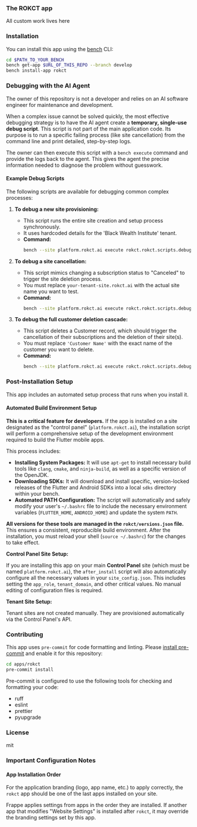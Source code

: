 ### The ROKCT app

All custom work lives here

### Installation

You can install this app using the [bench](https://github.com/frappe/bench) CLI:

```bash
cd $PATH_TO_YOUR_BENCH
bench get-app $URL_OF_THIS_REPO --branch develop
bench install-app rokct
```

### Debugging with the AI Agent

The owner of this repository is not a developer and relies on an AI software engineer for maintenance and development.

When a complex issue cannot be solved quickly, the most effective debugging strategy is to have the AI agent create a **temporary, single-use debug script**. This script is not part of the main application code. Its purpose is to run a specific failing process (like site cancellation) from the command line and print detailed, step-by-step logs.

The owner can then execute this script with a `bench execute` command and provide the logs back to the agent. This gives the agent the precise information needed to diagnose the problem without guesswork.

#### Example Debug Scripts

The following scripts are available for debugging common complex processes:

1.  **To debug a new site provisioning:**
    *   This script runs the entire site creation and setup process synchronously.
    *   It uses hardcoded details for the 'Black Wealth Institute' tenant.
    *   **Command:**
        ```bash
        bench --site platform.rokct.ai execute rokct.rokct.scripts.debug_provisioning.trigger_provisioning_for_debug
        ```

2.  **To debug a site cancellation:**
    *   This script mimics changing a subscription status to "Canceled" to trigger the site deletion process.
    *   You must replace `your-tenant-site.rokct.ai` with the actual site name you want to test.
    *   **Command:**
        ```bash
        bench --site platform.rokct.ai execute rokct.rokct.scripts.debug_cancellation.trigger_cancellation_for_debug --kwargs '{"site_name": "your-tenant-site.rokct.ai"}'
        ```

3.  **To debug the full customer deletion cascade:**
    *   This script deletes a Customer record, which should trigger the cancellation of their subscriptions and the deletion of their site(s).
    *   You must replace `'Customer Name'` with the exact name of the customer you want to delete.
    *   **Command:**
        ```bash
        bench --site platform.rokct.ai execute rokct.rokct.scripts.debug_customer_deletion.trigger_customer_deletion_for_debug --kwargs '{"customer_name": "Customer Name"}'
        ```

### Post-Installation Setup

This app includes an automated setup process that runs when you install it.

#### Automated Build Environment Setup

**This is a critical feature for developers.** If the app is installed on a site designated as the "control panel" (`platform.rokct.ai`), the installation script will perform a comprehensive setup of the development environment required to build the Flutter mobile apps.

This process includes:
*   **Installing System Packages:** It will use `apt-get` to install necessary build tools like `clang`, `cmake`, and `ninja-build`, as well as a specific version of the OpenJDK.
*   **Downloading SDKs:** It will download and install specific, version-locked releases of the Flutter and Android SDKs into a local `sdks` directory within your bench.
*   **Automated PATH Configuration:** The script will automatically and safely modify your user's `~/.bashrc` file to include the necessary environment variables (`FLUTTER_HOME`, `ANDROID_HOME`) and update the system `PATH`.

**All versions for these tools are managed in the `rokct/versions.json` file.** This ensures a consistent, reproducible build environment. After the installation, you must reload your shell (`source ~/.bashrc`) for the changes to take effect.

**Control Panel Site Setup:**

If you are installing this app on your main **Control Panel** site (which must be named `platform.rokct.ai`), the `after_install` script will also automatically configure all the necessary values in your `site_config.json`. This includes setting the `app_role`, `tenant_domain`, and other critical values. No manual editing of configuration files is required.

**Tenant Site Setup:**

Tenant sites are not created manually. They are provisioned automatically via the Control Panel's API.

### Contributing

This app uses `pre-commit` for code formatting and linting. Please [install pre-commit](https://pre-commit.com/#installation) and enable it for this repository:

```bash
cd apps/rokct
pre-commit install
```

Pre-commit is configured to use the following tools for checking and formatting your code:

- ruff
- eslint
- prettier
- pyupgrade

### License

mit

### Important Configuration Notes

#### App Installation Order

For the application branding (logo, app name, etc.) to apply correctly, the `rokct` app should be one of the last apps installed on your site.

Frappe applies settings from apps in the order they are installed. If another app that modifies "Website Settings" is installed after `rokct`, it may override the branding settings set by this app.

